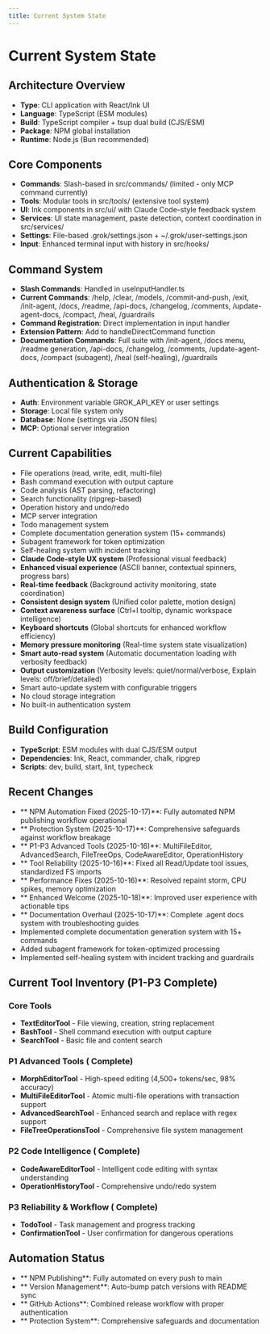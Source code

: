 ```yaml
---
title: Current System State
---
```


# Current System State

## Architecture Overview

- **Type**: CLI application with React/Ink UI
- **Language**: TypeScript (ESM modules)
- **Build**: TypeScript compiler + tsup dual build (CJS/ESM)
- **Package**: NPM global installation
- **Runtime**: Node.js (Bun recommended)

## Core Components

- **Commands**: Slash-based in src/commands/ (limited - only MCP command currently)
- **Tools**: Modular tools in src/tools/ (extensive tool system)
- **UI**: Ink components in src/ui/ with Claude Code-style feedback system
- **Services**: UI state management, paste detection, context coordination in src/services/
- **Settings**: File-based .grok/settings.json + ~/.grok/user-settings.json
- **Input**: Enhanced terminal input with history in src/hooks/

## Command System

- **Slash Commands**: Handled in useInputHandler.ts
- **Current Commands**: /help, /clear, /models, /commit-and-push, /exit, /init-agent, /docs, /readme, /api-docs, /changelog, /comments, /update-agent-docs, /compact, /heal, /guardrails
- **Command Registration**: Direct implementation in input handler
- **Extension Pattern**: Add to handleDirectCommand function
- **Documentation Commands**: Full suite with /init-agent, /docs menu, /readme generation, /api-docs, /changelog, /comments, /update-agent-docs, /compact (subagent), /heal (self-healing), /guardrails

## Authentication & Storage

- **Auth**: Environment variable GROK_API_KEY or user settings
- **Storage**: Local file system only
- **Database**: None (settings via JSON files)
- **MCP**: Optional server integration

## Current Capabilities

- File operations (read, write, edit, multi-file)
- Bash command execution with output capture
- Code analysis (AST parsing, refactoring)
- Search functionality (ripgrep-based)
- Operation history and undo/redo
- MCP server integration
- Todo management system
- Complete documentation generation system (15+ commands)
- Subagent framework for token optimization
- Self-healing system with incident tracking
- **Claude Code-style UX system** (Professional visual feedback)
- **Enhanced visual experience** (ASCII banner, contextual spinners, progress bars)
- **Real-time feedback** (Background activity monitoring, state coordination)
- **Consistent design system** (Unified color palette, motion design)
- **Context awareness surface** (Ctrl+I tooltip, dynamic workspace intelligence)
- **Keyboard shortcuts** (Global shortcuts for enhanced workflow efficiency)
- **Memory pressure monitoring** (Real-time system state visualization)
- **Smart auto-read system** (Automatic documentation loading with verbosity feedback)
- **Output customization** (Verbosity levels: quiet/normal/verbose, Explain levels: off/brief/detailed)
- Smart auto-update system with configurable triggers
- No cloud storage integration
- No built-in authentication system

## Build Configuration

- **TypeScript**: ESM modules with dual CJS/ESM output
- **Dependencies**: Ink, React, commander, chalk, ripgrep
- **Scripts**: dev, build, start, lint, typecheck

## Recent Changes

- ** NPM Automation Fixed (2025-10-17)**: Fully automated NPM publishing workflow operational
- ** Protection System (2025-10-17)**: Comprehensive safeguards against workflow breakage
- ** P1-P3 Advanced Tools (2025-10-16)**: MultiFileEditor, AdvancedSearch, FileTreeOps, CodeAwareEditor, OperationHistory
- ** Tool Reliability (2025-10-16)**: Fixed all Read/Update tool issues, standardized FS imports
- ** Performance Fixes (2025-10-16)**: Resolved repaint storm, CPU spikes, memory optimization
- ** Enhanced Welcome (2025-10-18)**: Improved user experience with actionable tips
- ** Documentation Overhaul (2025-10-17)**: Complete .agent docs system with troubleshooting guides
- Implemented complete documentation generation system with 15+ commands
- Added subagent framework for token-optimized processing
- Implemented self-healing system with incident tracking and guardrails

## Current Tool Inventory (P1-P3 Complete)

### Core Tools

- **TextEditorTool** - File viewing, creation, string replacement
- **BashTool** - Shell command execution with output capture
- **SearchTool** - Basic file and content search

### P1 Advanced Tools ( Complete)

- **MorphEditorTool** - High-speed editing (4,500+ tokens/sec, 98% accuracy)
- **MultiFileEditorTool** - Atomic multi-file operations with transaction support
- **AdvancedSearchTool** - Enhanced search and replace with regex support
- **FileTreeOperationsTool** - Comprehensive file system management

### P2 Code Intelligence ( Complete)

- **CodeAwareEditorTool** - Intelligent code editing with syntax understanding
- **OperationHistoryTool** - Comprehensive undo/redo system

### P3 Reliability & Workflow ( Complete)

- **TodoTool** - Task management and progress tracking
- **ConfirmationTool** - User confirmation for dangerous operations

## Automation Status

- ** NPM Publishing**: Fully automated on every push to main
- ** Version Management**: Auto-bump patch versions with README sync
- ** GitHub Actions**: Combined release workflow with proper authentication
- ** Protection System**: Comprehensive safeguards and documentation
